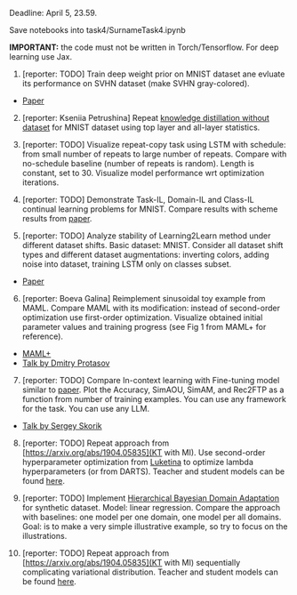 Deadline: April 5, 23.59.

Save notebooks into task4/SurnameTask4.ipynb

**IMPORTANT:** the code must not be written in Torch/Tensorflow. For deep learning use Jax.

1. [reporter: TODO] Train deep weight prior on MNIST dataset ane evluate its performance on SVHN dataset (make SVHN gray-colored).
* [Paper](https://arxiv.org/abs/1810.06943)

2. [reporter: Kseniia Petrushina] Repeat [knowledge distillation without dataset](https://arxiv.org/pdf/1710.07535.pdf) for MNIST dataset using top layer and all-layer statistics. 


3.  [reporter: TODO] Visualize repeat-copy task using LSTM with schedule: from small number of repeats to large number of repeats. Compare with no-schedule baseline (number of repeats is random).
Length is constant, set to 30. Visualize model performance wrt optimization iterations.


4. [reporter: TODO]  Demonstrate Task-IL, Domain-IL and Class-IL continual learning problems for MNIST. Compare results with scheme results from [paper](https://arxiv.org/pdf/1803.10123.pdf). 

5.  [reporter: TODO] Analyze stability of Learning2Learn method under different dataset shifts. Basic dataset: MNIST. Consider all dataset shift types and different dataset augmentations: inverting colors, adding noise into dataset, training LSTM only on classes subset.
* [Paper](https://proceedings.neurips.cc/paper_files/paper/2016/file/fb87582825f9d28a8d42c5e5e5e8b23d-Paper.pdf)

6. [reporter: Boeva Galina] Reimplement sinusoidal toy example from MAML. Compare MAML with its modification: instead of second-order optimization use  first-order optimization. Visualize obtained initial parameter values and training progress (see Fig 1 from MAML+ for reference).
* [MAML+](https://arxiv.org/pdf/1810.09502.pdf)
* [Talk by Dmitry Protasov](https://github.com/intsystems/BMM/blob/main-23/student_talks/week3_sem2_maml/MAML__.pdf)

7. [reporter: TODO] Compare In-context learning with Fine-tuning model similar to [paper](https://arxiv.org/pdf/2212.10559.pdf). Plot the Accuracy, SimAOU, SimAM, and Rec2FTP as a function from number of training examples. You can use any framework for the task. You can use any LLM.
* [Talk by Sergey Skorik](https://github.com/intsystems/BMM/blob/main-22/student_talks/week_17_sgd_attention/Dual_form_of_SGD_via_Attention.pdf) 

8. [reporter: TODO] Repeat approach from [https://arxiv.org/abs/1904.05835](KT with MI). Use second-order hyperparameter optimization from [Luketina](https://arxiv.org/abs/1511.06727) to optimize lambda hyperparameters (or from DARTS).  Teacher and student models can be found [here](https://github.com/passalis/probabilistic_kt/tree/master/exp_cifar).

9. [reporter: TODO] Implement [Hierarchical Bayesian Domain Adaptation](https://aclanthology.org/N09-1068.pdf) for synthetic dataset. Model: linear regression.  Compare the approach with baselines: one model per one domain, one model per all domains. Goal: is to make a very simple illustrative example, so try to focus on the illustrations.

10. [reporter: TODO]  Repeat approach from [https://arxiv.org/abs/1904.05835](KT with MI) sequentially complicating variational distribution. Teacher and student models can be found [here](https://github.com/passalis/probabilistic_kt/tree/master/exp_cifar). 
    
